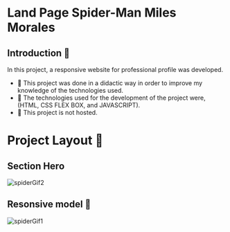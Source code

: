 # Land Page Spider-Man Miles Morales

## Introduction 📑
In this project, a responsive website for professional profile was developed.

* 📌 This project was done in a didactic way in order to improve my knowledge of the technologies used.
* 📌 The technologies used for the development of the project were, (HTML, CSS FLEX BOX, and JAVASCRIPT).
* 📌 This project is not hosted.

# Project Layout 🎨

## Section Hero
![spiderGif2](https://user-images.githubusercontent.com/86623759/127944780-0e62b6d8-8e31-458b-8c05-0afa2ab5d522.gif)
## Resonsive model 📱
![spiderGif1](https://user-images.githubusercontent.com/86623759/127944887-5781969c-55ff-4053-b09b-7f39e8c78084.gif)





